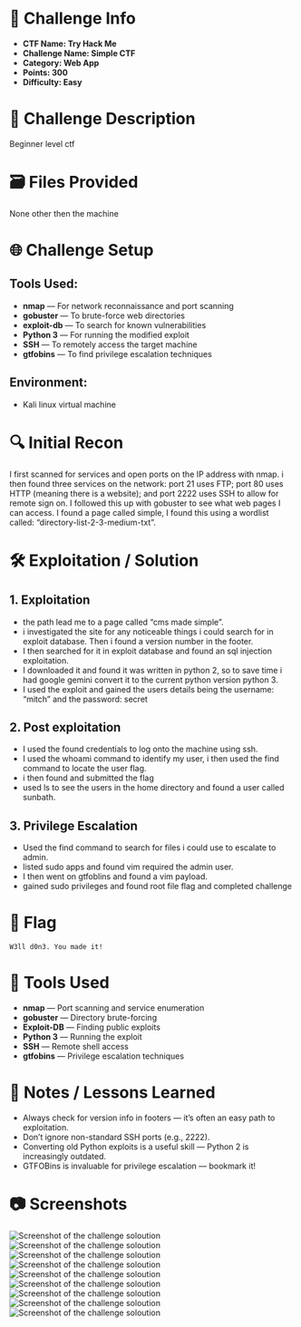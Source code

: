 # 📌 Challenge Info

- **CTF Name: Try Hack Me**
- **Challenge Name: Simple CTF**
- **Category: Web App**
- **Points: 300**
- **Difficulty: Easy**

# 🧠 Challenge Description

Beginner level ctf

# 🗃️ Files Provided

None other then the machine

# 🌐 Challenge Setup

## **Tools Used:**

- **nmap** — For network reconnaissance and port scanning
- **gobuster** — To brute-force web directories
- **exploit-db** — To search for known vulnerabilities
- **Python 3** — For running the modified exploit
- **SSH** — To remotely access the target machine
- **gtfobins** — To find privilege escalation techniques

## **Environment:**

- Kali linux virtual machine

# 🔍 Initial Recon

I first scanned for services and open ports on the IP address with nmap. i then found three services on the network: port 21 uses FTP; port 80 uses HTTP (meaning there is a website); and port 2222 uses SSH to allow for remote sign on. I followed this up with gobuster to see what web pages I can access. I found a page called simple, I found this using a wordlist called: “directory-list-2-3-medium-txt”.

# 🛠️ Exploitation / Solution

## 1. Exploitation

- the path lead me to a page called “cms made simple”.
- i investigated the site for any noticeable things i could search for in exploit database. Then i found a version number in the footer.
- I then searched for it in exploit database and found an sql injection exploitation.
- I downloaded it and found it was written in python 2, so to save time i had google gemini convert it to the current python version python 3.
- I used the exploit and gained the users details being the username: “mitch” and the password: secret

## 2. Post exploitation

- I used the found credentials to log onto the machine using ssh.
- I used the whoami command to identify my user, i then used the find command to locate the user flag.
- i then found and submitted the flag
- used ls to see the users in the home directory and found a user called sunbath.

## 3. Privilege Escalation

- Used the find command to search for files i could use to escalate to admin.
- listed sudo apps and found vim required the admin user.
- I then went on gtfoblins and found a vim payload.
- gained sudo privileges and found root file flag and completed challenge

# 🏴 Flag

```
W3ll d0n3. You made it!
```

# 🧪 Tools Used

- **nmap** — Port scanning and service enumeration
- **gobuster** — Directory brute-forcing
- **Exploit-DB** — Finding public exploits
- **Python 3** — Running the exploit
- **SSH** — Remote shell access
- **gtfobins** — Privilege escalation techniques

# 📝 Notes / Lessons Learned

- Always check for version info in footers — it’s often an easy path to exploitation.
- Don’t ignore non-standard SSH ports (e.g., 2222).
- Converting old Python exploits is a useful skill — Python 2 is increasingly outdated.
- GTFOBins is invaluable for privilege escalation — bookmark it!

# 📷 Screenshots
![Screenshot of the challenge soloution](https://github.com/KieranPritchard/CTF-Write-Ups/blob/main/TryHackMe/Simple_CTF/Simple_CTF_Screenshot_1.png)
![Screenshot of the challenge soloution](https://github.com/KieranPritchard/CTF-Write-Ups/blob/main/TryHackMe/Simple_CTF/Simple_CTF_Screenshot_2.png)
![Screenshot of the challenge soloution](https://github.com/KieranPritchard/CTF-Write-Ups/blob/main/TryHackMe/Simple_CTF/Simple_CTF_Screenshot_3.png)
![Screenshot of the challenge soloution](https://github.com/KieranPritchard/CTF-Write-Ups/blob/main/TryHackMe/Simple_CTF/Simple_CTF_Screenshot_4.png)
![Screenshot of the challenge soloution](https://github.com/KieranPritchard/CTF-Write-Ups/blob/main/TryHackMe/Simple_CTF/Simple_CTF_Screenshot_5.png)
![Screenshot of the challenge soloution](https://github.com/KieranPritchard/CTF-Write-Ups/blob/main/TryHackMe/Simple_CTF/Simple_CTF_Screenshot_6.png)
![Screenshot of the challenge soloution](https://github.com/KieranPritchard/CTF-Write-Ups/blob/main/TryHackMe/Simple_CTF/Simple_CTF_Screenshot_7.png)
![Screenshot of the challenge soloution](https://github.com/KieranPritchard/CTF-Write-Ups/blob/main/TryHackMe/Simple_CTF/Simple_CTF_Screenshot_8.png)
![Screenshot of the challenge soloution](https://github.com/KieranPritchard/CTF-Write-Ups/blob/main/TryHackMe/Simple_CTF/Simple_CTF_Screenshot_9.png)
